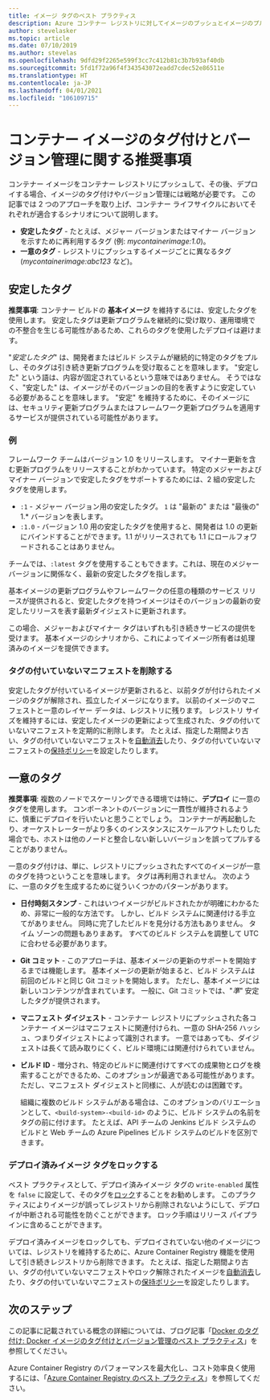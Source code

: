```yaml
---
title: イメージ タグのベスト プラクティス
description: Azure コンテナー レジストリに対してイメージのプッシュとイメージのプルを行うときに、Docker コンテナー イメージのタグ付けとバージョン管理を行うためのベスト プラクティス
author: stevelasker
ms.topic: article
ms.date: 07/10/2019
ms.author: stevelas
ms.openlocfilehash: 9dfd29f2265e599f3cc7c412b81c3b7b93af40db
ms.sourcegitcommit: 5fd1f72a96f4f343543072eadd7cdec52e86511e
ms.translationtype: HT
ms.contentlocale: ja-JP
ms.lasthandoff: 04/01/2021
ms.locfileid: "106109715"
---
```

# <a name="recommendations-for-tagging-and-versioning-container-images"></a>コンテナー イメージのタグ付けとバージョン管理に関する推奨事項

コンテナー イメージをコンテナー レジストリにプッシュして、その後、デプロイする場合、イメージのタグ付けやバージョン管理には戦略が必要です。 この記事では 2 つのアプローチを取り上げ、コンテナー ライフサイクルにおいてそれぞれが適合するシナリオについて説明します。

* **安定したタグ** - たとえば、メジャー バージョンまたはマイナー バージョンを示すために再利用するタグ (例: *mycontainerimage:1.0*)。
* **一意のタグ** - レジストリにプッシュするイメージごとに異なるタグ (*mycontainerimage:abc123* など)。

## <a name="stable-tags"></a>安定したタグ

**推奨事項**: コンテナー ビルドの **基本イメージ** を維持するには、安定したタグを使用します。 安定したタグは更新プログラムを継続的に受け取り、運用環境での不整合を生じる可能性があるため、これらのタグを使用したデプロイは避けます。

"*安定したタグ*" は、開発者またはビルド システムが継続的に特定のタグをプルし、そのタグは引き続き更新プログラムを受け取ることを意味します。 "安定した" という語は、内容が固定されているという意味ではありません。 そうではなく、"安定した" は、イメージがそのバージョンの目的を表すように安定している必要があることを意味します。 "安定" を維持するために、そのイメージには、セキュリティ更新プログラムまたはフレームワーク更新プログラムを適用するサービスが提供されている可能性があります。

### <a name="example"></a>例

フレームワーク チームはバージョン 1.0 をリリースします。 マイナー更新を含む更新プログラムをリリースすることがわかっています。 特定のメジャーおよびマイナー バージョンで安定したタグをサポートするためには、2 組の安定したタグを使用します。

* `:1` - メジャー バージョン用の安定したタグ。 `1` は "最新の" または "最後の" 1.* バージョンを表します。
* `:1.0` - バージョン 1.0 用の安定したタグを使用すると、開発者は 1.0 の更新にバインドすることができます。1.1 がリリースされても 1.1 にロールフォワードされることはありません。

チームでは、`:latest` タグを使用することもできます。これは、現在のメジャー バージョンに関係なく、最新の安定したタグを指します。

基本イメージの更新プログラムやフレームワークの任意の種類のサービス リリースが提供されると、安定したタグを持つイメージはそのバージョンの最新の安定したリリースを表す最新ダイジェストに更新されます。

この場合、メジャーおよびマイナー タグはいずれも引き続きサービスの提供を受けます。 基本イメージのシナリオから、これによってイメージ所有者は処理済みのイメージを提供できます。

### <a name="delete-untagged-manifests"></a>タグの付いていないマニフェストを削除する

安定したタグが付いているイメージが更新されると、以前タグが付けられたイメージのタグが解除され、孤立したイメージになります。 以前のイメージのマニフェストと一意のレイヤー データは、レジストリに残ります。 レジストリ サイズを維持するには、安定したイメージの更新によって生成された、タグの付いていないマニフェストを定期的に削除します。 たとえば、指定した期間より古い、タグの付いていないマニフェストを[自動消去](container-registry-auto-purge.md)したり、タグの付いていないマニフェストの[保持ポリシー](container-registry-retention-policy.md)を設定したりします。

## <a name="unique-tags"></a>一意のタグ

**推奨事項**: 複数のノードでスケーリングできる環境では特に、**デプロイ** に一意のタグを使用します。 コンポーネントのバージョンに一貫性が維持されるように、慎重にデプロイを行いたいと思うことでしょう。 コンテナーが再起動したり、オーケストレーターがより多くのインスタンスにスケールアウトしたりした場合でも、ホストは他のノードと整合しない新しいバージョンを誤ってプルすることがありません。

一意のタグ付けは、単に、レジストリにプッシュされたすべてのイメージが一意のタグを持つということを意味します。 タグは再利用されません。 次のように、一意のタグを生成するために従ういくつかのパターンがあります。

* **日付時刻スタンプ** - これはいつイメージがビルドされたかが明確にわかるため、非常に一般的な方法です。 しかし、ビルド システムに関連付ける手立てがありません。 同時に完了したビルドを見分ける方法もありません。 タイム ゾーンの問題もありまあす。 すべてのビルド システムを調整して UTC に合わせる必要があります。
* **Git コミット** - このアプローチは、基本イメージの更新のサポートを開始するまでは機能します。 基本イメージの更新が始まると、ビルド システムは前回のビルドと同じ Git コミットを開始します。 ただし、基本イメージには新しいコンテンツが含まれています。 一般に、Git コミットでは、"*準*" 安定したタグが提供されます。
* **マニフェスト ダイジェスト** - コンテナー レジストリにプッシュされた各コンテナー イメージはマニフェストに関連付けられ、一意の SHA-256 ハッシュ、つまりダイジェストによって識別されます。 一意ではあっても、ダイジェストは長くて読み取りにくく、ビルド環境には関連付けられていません。
* **ビルド ID** - 増分され、特定のビルドに関連付けてすべての成果物とログを検索することができるため、このオプションが最適である可能性があります。 ただし、マニフェスト ダイジェストと同様に、人が読むのは困難です。

  組織に複数のビルド システムがある場合は、このオプションのバリエーションとして、`<build-system>-<build-id>` のように、ビルド システムの名前をタグの前に付けます。 たとえば、API チームの Jenkins ビルド システムのビルドと Web チームの Azure Pipelines ビルド システムのビルドを区別できます。

### <a name="lock-deployed-image-tags"></a>デプロイ済みイメージ タグをロックする

ベスト プラクティスとして、デプロイ済みイメージ タグの `write-enabled` 属性を `false` に設定して、そのタグを[ロック](container-registry-image-lock.md)することをお勧めします。 このプラクティスによりイメージが誤ってレジストリから削除されないようにして、デプロイが中断される可能性を防ぐことができます。 ロック手順はリリース パイプラインに含めることができます。

デプロイ済みイメージをロックしても、デプロイされていない他のイメージについては、レジストリを維持するために、Azure Container Registry 機能を使用して引き続きレジストリから削除できます。 たとえば、指定した期間より古い、タグの付いていないマニフェストやロック解除されたイメージを[自動消去](container-registry-auto-purge.md)したり、タグの付いていないマニフェストの[保持ポリシー](container-registry-retention-policy.md)を設定したりします。

## <a name="next-steps"></a>次のステップ

この記事に記載されている概念の詳細については、ブログ記事「[Docker のタグ付け: Docker イメージのタグ付けとバージョン管理のベスト プラクティス](https://stevelasker.blog/2018/03/01/docker-tagging-best-practices-for-tagging-and-versioning-docker-images/)」を参照してください。

Azure Container Registry のパフォーマンスを最大化し、コスト効率良く使用するには、「[Azure Container Registry のベスト プラクティス](container-registry-best-practices.md)」を参照してください。

<!-- IMAGES -->


<!-- LINKS - Internal -->

